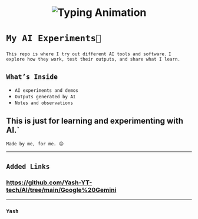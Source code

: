 
<!-- Header with Typing Animation -->
<h1 align="center">
  <img src="https://readme-typing-svg.herokuapp.com?font=Fira+Code&size=28&pause=1000&color=000000center=true&vCenter=true&width=600&lines=🚀+Yash's+AI+Experiment;Using+AI+LLM+Tools+Agents;Explore+→+Learn+→+Apply+→+Result" alt="Typing Animation" />
</h1>



# `My AI Experiments🤖`

`This repo is where I try out different AI tools and software.`
`I explore how they work, test their outputs, and share what I learn.` 

## `What’s Inside`
- `AI experiments and demos`
- `Outputs generated by AI` 
- `Notes and observations`

This is just for learning and experimenting with AI.`
---
`Made by me, for me. 😊`

---
## `Added Links`

### **https://github.com/Yash-YT-tech/AI/tree/main/Google%20Gemini**


---


### `Yash`

